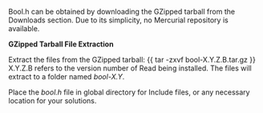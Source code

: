 Bool.h can be obtained by downloading the GZipped tarball from the Downloads section. Due to its simplicity, no Mercurial repository is available.

**GZipped Tarball File Extraction**

Extract the files from the GZipped tarball:
{{
tar -zxvf bool-X.Y.Z.B.tar.gz
}}
X.Y.Z.B refers to the version number of Read being installed. The files will extract to a folder named _bool-X.Y_.

Place the _bool.h_ file in global directory for Include files, or any necessary location for your solutions.